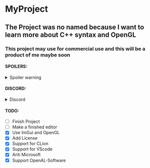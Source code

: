 # MyProject
## The Project was no named because I want to learn more about C++ syntax and OpenGL 
### This project may use for commercial use and this will be a product of me maybe soon

#### SPOILERS:

<details>
  <summary>Spoiler warning</summary
  
  ```
  I sucks at coding
  ```
  
</details>

#### DISCORD:

<details>
  <summary>Discord</summary>
  
  ```
  https://discord.gg/chAZemrxC5
  ```
  
</details>

#### TODO:

- [ ] Finish Project
- [ ] Make a finished editor
- [x] Use ImGui and OpenGL
- [x] Add License
- [x] Support for CLion
- [x] Support for VScode
- [x] Anti Microsoft
- [x] Support OpenAL-Software
